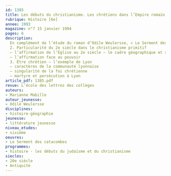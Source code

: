 ```yaml
---
id: 1385
title: Les débuts du christianisme. Les chrétiens dans l’Empire romain au IIe siècle  (2/2)
rubrique: Histoire [6e]
annee: 1993
magazine: n°7 15 janvier 1994
pages: 6
description: 
  En complément de l’étude du roman d’Odile Weulersse, « Le Serment des catacombes »…
  2. Particularité du 2e siècle dans le christianisme primitif
  – l’affirmation de l’Église au 2e siècle – le cadre géographique et social ; premières difficultés internes ; l’affrontement avec le monde romain
  – l’affirmation face au pouvoir
  3. Être chrétien – l’exemple de Lyon
  – caractères de la communauté lyonnaise
  – singularité de la foi chrétienne
  – martyre et persécution à Lyon
article_pdf: 1385.pdf
revue: L’école des lettres des collèges
auteurs:
- Marianne Mabille
auteur_jeunesse:
- Odile Weulersse
disciplines:
- histoire-géographie
jeunesse:
- littérature jeunesse
niveau_etudes:
- sixième
oeuvres:
- Le Serment des catacombes
programmes:
- histoire - les débuts du judaïsme et du christianisme
siecles:
- 20e siècle
- Antiquité
---
```

